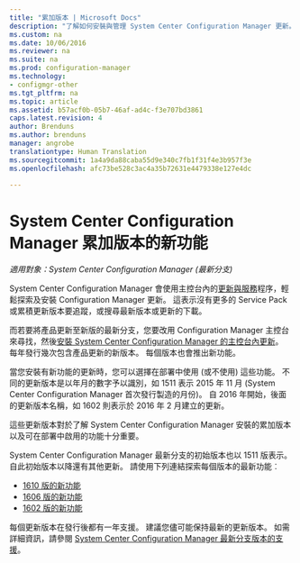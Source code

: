 ```yaml
---
title: "累加版本 | Microsoft Docs"
description: "了解如何安裝與管理 System Center Configuration Manager 更新。"
ms.custom: na
ms.date: 10/06/2016
ms.reviewer: na
ms.suite: na
ms.prod: configuration-manager
ms.technology:
- configmgr-other
ms.tgt_pltfrm: na
ms.topic: article
ms.assetid: b57acf0b-05b7-46af-ad4c-f3e707bd3861
caps.latest.revision: 4
author: Brenduns
ms.author: brenduns
manager: angrobe
translationtype: Human Translation
ms.sourcegitcommit: 1a4a9da88caba55d9e340c7fb1f31f4e3b957f3e
ms.openlocfilehash: afc73be528c3ac4a35b72631e4479338e127e4dc

---
```

# <a name="whats-new-in-system-center-configuration-manager-incremental-versions"></a>System Center Configuration Manager 累加版本的新功能

*適用對象：System Center Configuration Manager (最新分支)*




 System Center Configuration Manager 會使用主控台內的[更新與服務](/sccm/core/servers/manage/updates)程序，輕鬆探索及安裝 Configuration Manager 更新。 這表示沒有更多的 Service Pack 或累積更新版本要追蹤，或搜尋最新版本或更新的下載。

 而若要將產品更新至新版的最新分支，您要改用 Configuration Manager 主控台來尋找，然後[安裝 System Center Configuration Manager 的主控台內更新](../../../core/servers/manage/install-in-console-updates.md)。 每年發行幾次包含產品更新的新版本。 每個版本也會推出新功能。  

 當您安裝有新功能的更新時，您可以選擇在部署中使用 (或不使用) 這些功能。 不同的更新版本是以年月的數字予以識別，如 1511 表示 2015 年 11 月 (System Center Configuration Manager 首次發行製造的月份)。 自 2016 年開始，後面的更新版本名稱，如 1602 則表示於 2016 年 2 月建立的更新。

 這些更新版本對於了解 System Center Configuration Manager 安裝的累加版本以及可在部署中啟用的功能十分重要。

 System Center Configuration Manager 最新分支的初始版本也以 1511 版表示。 自此初始版本以降還有其他更新。 請使用下列連結探索每個版本的最新功能︰
  - [1610 版的新功能](../../../core/plan-design/changes/whats-new-in-version-1610.md)
  - [1606 版的新功能](../../../core/plan-design/changes/whats-new-in-version-1606.md)
  - [1602 版的新功能](../../../core/plan-design/changes/whats-new-in-version-1602.md)


 每個更新版本在發行後都有一年支援。 建議您儘可能保持最新的更新版本。 如需詳細資訊，請參閱 [System Center Configuration Manager 最新分支版本的支援](../../../core/servers/manage/current-branch-versions-supported.md)。  



<!--HONumber=Dec16_HO3-->


